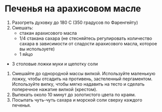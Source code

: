 # Печенья на арахисовом масле

1. Разогреть духовку до  180 С (350 градусов по Фаренгейту)
1. Смешать:
   * стакан арахисового масла
   * 1/4 стакана сахара (не стесняйтесь регулировать количество сахара в зависимости от сладости арахисового масла, которое вы используете)
   * 1 яйцо
  * 3 столовые ложки муки и щепотку соли
1. Смешайте до однородной массы вилкой. Используйте маленькую ложку, чтобы отсадить на противень, застеленный пергаментом. Используйте вилку, чтобы мягко надавить на тесто и сделать поперечное нажатие вилкой (крестом).
1. Выпекать около 10 минут до золотистого цвета по краям.
1. Посыпать чуть-чуть сахара и морской соли сверху каждого печенья.
